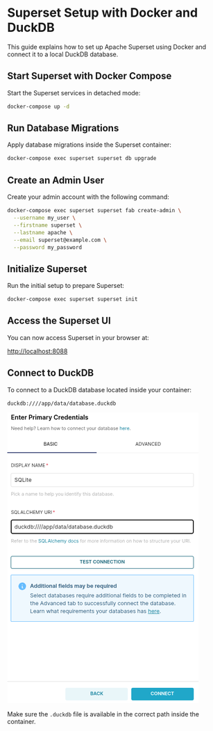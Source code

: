 # Superset Setup with Docker and DuckDB

This guide explains how to set up Apache Superset using Docker and connect it to a local DuckDB database.

<!-- ## Generate a Secret Key

Run the following command to generate a secret key (used by Superset for session management):

```bash
openssl rand -base64 42
``` -->

## Start Superset with Docker Compose

Start the Superset services in detached mode:

```bash
docker-compose up -d
```

## Run Database Migrations

Apply database migrations inside the Superset container:

```bash
docker-compose exec superset superset db upgrade
```

## Create an Admin User

Create your admin account with the following command:

```bash
docker-compose exec superset superset fab create-admin \
  --username my_user \
  --firstname superset \
  --lastname apache \
  --email superset@example.com \
  --password my_password
```

## Initialize Superset

Run the initial setup to prepare Superset:

```bash
docker-compose exec superset superset init
```

## Access the Superset UI

You can now access Superset in your browser at:

[http://localhost:8088](http://localhost:8088)

## Connect to DuckDB

To connect to a DuckDB database located inside your container:

```
duckdb:////app/data/database.duckdb
```
![Ref](image.png)

Make sure the `.duckdb` file is available in the correct path inside the container.
